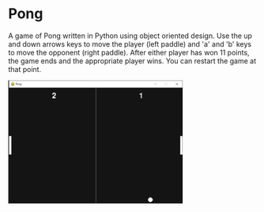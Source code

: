 # Pong
A game of Pong written in Python using object oriented design. Use the up and down arrows keys to move the player (left paddle) and 'a' and 'b' keys to move the opponent (right paddle). After either player has won 11 points, the game ends and the appropriate player wins. You can restart the game at that point.

<img src = "pong.PNG" width = "70%">
